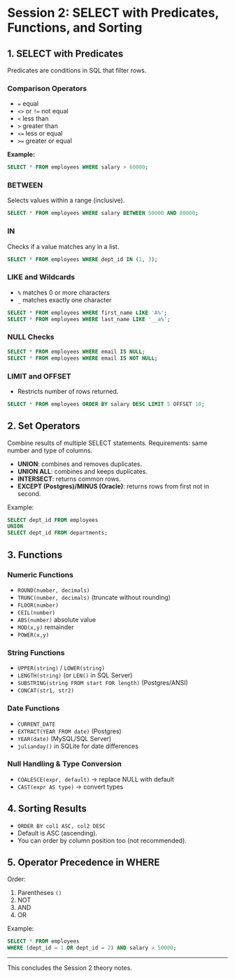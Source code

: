 # Session 2: SELECT with Predicates, Functions, and Sorting

## 1. SELECT with Predicates
Predicates are conditions in SQL that filter rows.

### Comparison Operators
- `=` equal
- `<>` or `!=` not equal
- `<` less than
- `>` greater than
- `<=` less or equal
- `>=` greater or equal

**Example:**
```sql
SELECT * FROM employees WHERE salary > 60000;
```

### BETWEEN
Selects values within a range (inclusive).
```sql
SELECT * FROM employees WHERE salary BETWEEN 50000 AND 80000;
```

### IN
Checks if a value matches any in a list.
```sql
SELECT * FROM employees WHERE dept_id IN (1, 3);
```

### LIKE and Wildcards
- `%` matches 0 or more characters
- `_` matches exactly one character
```sql
SELECT * FROM employees WHERE first_name LIKE 'A%';
SELECT * FROM employees WHERE last_name LIKE '__a%';
```

### NULL Checks
```sql
SELECT * FROM employees WHERE email IS NULL;
SELECT * FROM employees WHERE email IS NOT NULL;
```

### LIMIT and OFFSET
- Restricts number of rows returned.
```sql
SELECT * FROM employees ORDER BY salary DESC LIMIT 5 OFFSET 10;
```

## 2. Set Operators
Combine results of multiple SELECT statements. Requirements: same number and type of columns.

- **UNION**: combines and removes duplicates.
- **UNION ALL**: combines and keeps duplicates.
- **INTERSECT**: returns common rows.
- **EXCEPT (Postgres)/MINUS (Oracle)**: returns rows from first not in second.

Example:
```sql
SELECT dept_id FROM employees
UNION
SELECT dept_id FROM departments;
```

## 3. Functions

### Numeric Functions
- `ROUND(number, decimals)`
- `TRUNC(number, decimals)` (truncate without rounding)
- `FLOOR(number)`
- `CEIL(number)`
- `ABS(number)` absolute value
- `MOD(x,y)` remainder
- `POWER(x,y)`

### String Functions
- `UPPER(string)` / `LOWER(string)`
- `LENGTH(string)` (or `LEN()` in SQL Server)
- `SUBSTRING(string FROM start FOR length)` (Postgres/ANSI)
- `CONCAT(str1, str2)`

### Date Functions
- `CURRENT_DATE`
- `EXTRACT(YEAR FROM date)` (Postgres)
- `YEAR(date)` (MySQL/SQL Server)
- `julianday()` in SQLite for date differences

### Null Handling & Type Conversion
- `COALESCE(expr, default)` → replace NULL with default
- `CAST(expr AS type)` → convert types

## 4. Sorting Results
- `ORDER BY col1 ASC, col2 DESC`
- Default is ASC (ascending).
- You can order by column position too (not recommended).

## 5. Operator Precedence in WHERE
Order: 
1. Parentheses `()`
2. NOT
3. AND
4. OR

Example:
```sql
SELECT * FROM employees
WHERE (dept_id = 1 OR dept_id = 2) AND salary > 50000;
```

---
This concludes the Session 2 theory notes.
